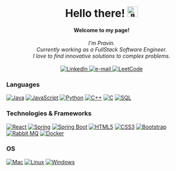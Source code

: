 <h1 align="center">Hello there! <img src="https://github.com/wervlad/wervlad/assets/24524555/766d336d-b87d-44ba-807c-c51de2bc6b4d" width="28px" alt="👋"></h1>

<p align="center">
    <b>Welcome to my page!</b><br><br>
    <i>
        I'm Pravin.<br>
        Currently working as a FullStack Software Engineer.<br>
        I love to find innovative solutions to complex problems.<br>
    </i><br>
    <a href="https://www.linkedin.com/in/pravin90/">
        <img src="https://img.shields.io/badge/LinkedIn-blue?style=flat-square&logo=linkedin" alt="LinkedIn">
    </a>
    <a href="mailto:singh.pravin1996@gmail.com">
        <img src="https://img.shields.io/badge/Email-blue?style=flat-square&logo=gmail&logoColor=white" alt="e-mail">
    </a>
    <a href="https://leetcode.com/pravin9033/">
        <img src="https://img.shields.io/badge/LeetCode-blue?style=flat-square&logo=LeetCode" alt="LeetCode">
    </a>
</p>

### Languages
[![Java](https://img.shields.io/badge/java-black?style=for-the-badge&logo=openjdk)](https://github.com/pravin9033)
[![JavaScript](https://img.shields.io/badge/javascript-black?style=for-the-badge&logo=javascript)](https://github.com/pravin9033)
[![Python](https://img.shields.io/badge/python-black?style=for-the-badge&logo=python)](https://github.com/pravin9033)
[![C++](https://img.shields.io/badge/c++-black?style=for-the-badge&logo=cplusplus)](https://github.com/pravin9033)
[![C](https://img.shields.io/badge/c-black?style=for-the-badge&logo=c)](https://github.com/pravin9033)
[![SQL](https://img.shields.io/badge/sql-black?style=for-the-badge&logo=mysql)](https://github.com/pravin9033)

### Technologies & Frameworks
[![React](https://img.shields.io/badge/react-black?style=for-the-badge&logo=react)](https://github.com/pravin9033)
[![Spring](https://img.shields.io/badge/Spring-black?style=for-the-badge&logo=spring)](https://github.com/pravin9033)
[![Spring Boot](https://img.shields.io/badge/Spring%20Boot-black?style=for-the-badge&logo=springboot)](https://github.com/pravin9033)
[![HTML5](https://img.shields.io/badge/html5-black?style=for-the-badge&logo=html5)](https://github.com/pravin9033)
[![CSS3](https://img.shields.io/badge/css3-black?style=for-the-badge&logo=css3)](https://github.com/pravin9033)
[![Bootstrap](https://img.shields.io/badge/Bootstrap-black?style=for-the-badge&logo=bootstrap)](https://github.com/pravin9033)
[![Rabbit MQ](https://img.shields.io/badge/Rabbit%20MQ-black?style=for-the-badge&logo=rabbitmq)](https://github.com/pravin9033)
[![Docker](https://img.shields.io/badge/docker-black?style=for-the-badge&logo=docker)](https://github.com/pravin9033)

### OS
[![Mac](https://img.shields.io/badge/Mac%20OS-black?style=for-the-badge&logo=macos)](https://github.com/wervlad)
[![Linux](https://img.shields.io/badge/linux-black?style=for-the-badge&logo=Linux)](https://github.com/wervlad)
[![Windows](https://img.shields.io/badge/Windows-black?style=for-the-badge&logo=Windows)](https://github.com/pravin9033)



